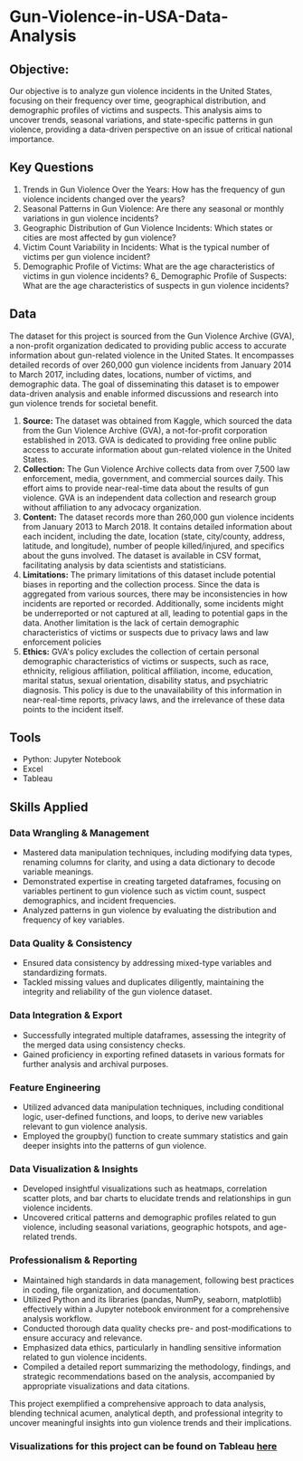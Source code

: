 # Gun-Violence-in-USA-Data-Analysis

## Objective:

Our objective is to analyze gun violence incidents in the United States, focusing on their frequency over time, geographical distribution, and demographic profiles of victims and suspects. This analysis aims to uncover trends, seasonal variations, and state-specific patterns in gun violence, providing a data-driven perspective on an issue of critical national importance.

## Key Questions
1) Trends in Gun Violence Over the Years: 
How has the frequency of gun violence incidents changed over the years?
2) Seasonal Patterns in Gun Violence: 
Are there any seasonal or monthly variations in gun violence incidents?
3) Geographic Distribution of Gun Violence Incidents: 
Which states or cities are most affected by gun violence?
4) Victim Count Variability in Incidents: What is the typical number of victims per gun violence incident?
5) Demographic Profile of Victims: 
What are the age characteristics of victims in gun violence incidents?
6_ Demographic Profile of Suspects: 
What are the age characteristics of suspects in gun violence incidents?

## Data

The dataset for this project is sourced from the Gun Violence Archive (GVA), a non-profit organization dedicated to providing public access to accurate information about gun-related violence in the United States. It encompasses detailed records of over 260,000 gun violence incidents from January 2014 to March 2017, including dates, locations, number of victims, and demographic data. The goal of disseminating this dataset is to empower data-driven analysis and enable informed discussions and research into gun violence trends for societal benefit.

1) **Source:**
  The dataset was obtained from Kaggle, which sourced the data from the Gun Violence Archive (GVA), a not-for-profit corporation established in 2013. GVA is dedicated to providing free online public access to accurate information about gun-related violence in the United States.
2) **Collection:**
  The Gun Violence Archive collects data from over 7,500 law enforcement, media, government, and commercial sources daily. This effort aims to provide near-real-time data about the results of gun violence. GVA is an independent data collection and research group without affiliation to any advocacy organization.
3) **Content:**
The dataset records more than 260,000 gun violence incidents from January 2013 to March 2018. It contains detailed information about each incident, including the date, location (state, city/county, address, latitude, and longitude), number of people killed/injured, and specifics about the guns involved. The dataset is available in CSV format, facilitating analysis by data scientists and statisticians.
4) **Limitations:**
The primary limitations of this dataset include potential biases in reporting and the collection process. Since the data is aggregated from various sources, there may be inconsistencies in how incidents are reported or recorded. Additionally, some incidents might be underreported or not captured at all, leading to potential gaps in the data. Another limitation is the lack of certain demographic characteristics of victims or suspects due to privacy laws and law enforcement policies
5) **Ethics:**
GVA's policy excludes the collection of certain personal demographic characteristics of victims or suspects, such as race, ethnicity, religious affiliation, political affiliation, income, education, marital status, sexual orientation, disability status, and psychiatric diagnosis. This policy is due to the unavailability of this information in near-real-time reports, privacy laws, and the irrelevance of these data points to the incident itself.

## Tools

-   Python: Jupyter Notebook
-   Excel
-   Tableau

## Skills Applied

### Data Wrangling & Management

-   Mastered data manipulation techniques, including modifying data types, renaming columns for clarity, and using a data dictionary to decode variable meanings.
-   Demonstrated expertise in creating targeted dataframes, focusing on variables pertinent to gun violence such as victim count, suspect demographics, and incident frequencies.
-   Analyzed patterns in gun violence by evaluating the distribution and frequency of key variables.

### Data Quality & Consistency

-   Ensured data consistency by addressing mixed-type variables and standardizing formats.
-   Tackled missing values and duplicates diligently, maintaining the integrity and reliability of the gun violence dataset.

### Data Integration & Export

-   Successfully integrated multiple dataframes, assessing the integrity of the merged data using consistency checks.
-   Gained proficiency in exporting refined datasets in various formats for further analysis and archival purposes.

### Feature Engineering

-   Utilized advanced data manipulation techniques, including conditional logic, user-defined functions, and loops, to derive new variables relevant to gun violence analysis.
-   Employed the groupby() function to create summary statistics and gain deeper insights into the patterns of gun violence.

### Data Visualization & Insights

-   Developed insightful visualizations such as heatmaps, correlation scatter plots, and bar charts to elucidate trends and relationships in gun violence incidents.
-   Uncovered critical patterns and demographic profiles related to gun violence, including seasonal variations, geographic hotspots, and age-related trends.

### Professionalism & Reporting

-   Maintained high standards in data management, following best practices in coding, file organization, and documentation.
-   Utilized Python and its libraries (pandas, NumPy, seaborn, matplotlib) effectively within a Jupyter notebook environment for a comprehensive analysis workflow.
-   Conducted thorough data quality checks pre- and post-modifications to ensure accuracy and relevance.
-   Emphasized data ethics, particularly in handling sensitive information related to gun violence incidents.
-   Compiled a detailed report summarizing the methodology, findings, and strategic recommendations based on the analysis, accompanied by appropriate visualizations and data citations.

This project exemplified a comprehensive approach to data analysis, blending technical acumen, analytical depth, and professional integrity to uncover meaningful insights into gun violence trends and their implications.

### Visualizations for this project can be found on Tableau [here](https://public.tableau.com/app/profile/facundo.arakaki/viz/GunViolenceinUSAAnalysisAgeGroup/Story1?publish=yes)
